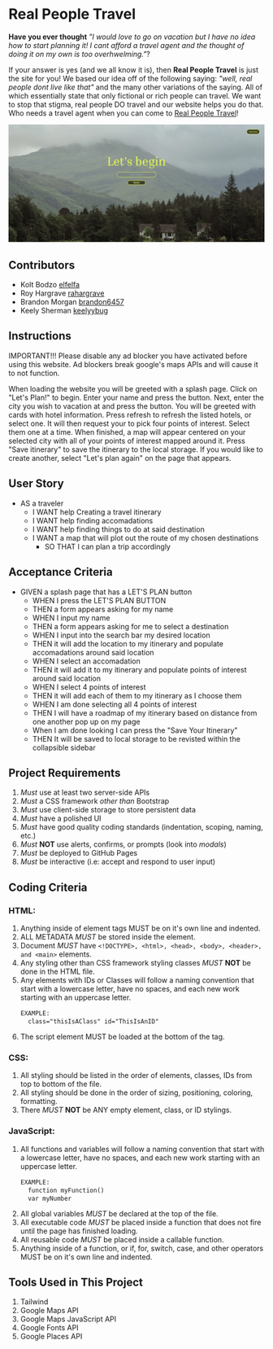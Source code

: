 # Real People Travel

**Have you ever thought** _"I would love to go on vacation but I have no idea how to start planning it! I cant afford a travel agent and the thought of doing it on my own is too overhwelming."_?

If your answer is yes (and we all know it is), then **Real People Travel** is just the site for you! We based our idea off of the following saying: _"well, real people dont live like that"_ and the many other variations of the saying. All of which essentially state that only fictional or rich people can travel. We want to stop that stigma, real people DO travel and our website helps you do that. Who needs a travel agent when you can come to [Real People Travel](https://elfelfa.github.io/Real-People-Travel/)!

![Real People Travel home page screenshot](/assets/images/Page1.png)

## Contributors
* Kolt Bodzo [elfelfa](https://github.com/Elfelfa)
* Roy Hargrave [rahargrave](https://github.com/rahargrave)
* Brandon Morgan [brandon6457](https://github.com/brandon6457)
* Keely Sherman [keelyybug](https://github.com/keelyybug)

## Instructions

 IMPORTANT!!!
Please disable any ad blocker you have activated before using this website. Ad blockers break google's maps APIs and will cause it to not function.

   When loading the website you will be greeted with a splash page. Click on "Let's Plan!" to begin. Enter your name and press the button. Next, enter the city you wish to vacation at and press the button. You will be greeted with cards with hotel information. Press refresh to refresh the listed hotels, or select one. It will then request your to pick four points of interest. Select them one at a time. When finished, a map will appear centered on your selected city with all of your points of interest mapped around it. Press "Save itinerary" to save the itinerary to the local storage. If you would like to create another, select "Let's plan again" on the page that appears.

## User Story


* AS a traveler
    * I WANT help Creating a travel itinerary 
    * I WANT help finding accomadations
    * I WANT help finding things to do at said destination
    * I WANT a map that will plot out the route of my chosen destinations
        * SO THAT I can plan a trip accordingly


## Acceptance Criteria

* GIVEN a splash page that has a LET'S PLAN button
    * WHEN I press the LET'S PLAN BUTTON
    * THEN a form appears asking for my name
    * WHEN I input my name
    * THEN a form appears asking for me to select a destination
    * WHEN I input into the search bar my desired location
    * THEN it will add the location to my itinerary and populate accomadations around said location
    * WHEN I select an accomadation
    * THEN it will add it to my itinerary and populate points of interest around said location
    * WHEN I select 4 points of interest
    * THEN it will add each of them to my itinerary as I choose them
    * WHEN I am done selecting all 4 points of interest
    * THEN I will have a roadmap of my itinerary based on distance from one another pop up on my page
    * When I am done looking I can press the "Save Your Itinerary"
    * THEN It will be saved to local storage to be revisted within the collapsible sidebar


## Project Requirements

1. _Must_ use at least two server-side APIs
2. _Must_ a CSS framework *other than* Bootstrap
3. _Must_ use client-side storage to store persistent data
4. _Must_ have a polished UI
5. _Must_ have good quality coding standards (indentation, scoping, naming, etc.)
6. _Must_ **NOT** use alerts, confirms, or prompts (look into *modals*)
7. _Must_ be deployed to GitHub Pages
8. _Must_ be interactive (i.e: accept and respond to user input)


## Coding Criteria

### HTML:

1. Anything inside of element tags MUST be on it's own line and indented.
2. ALL METADATA _MUST_ be stored inside the <head> element.
3. Document _MUST_ have `<!DOCTYPE>, <html>, <head>, <body>, <header>, and <main>` elements.
4. Any styling other than CSS framework styling classes _MUST_ **NOT** be done in the HTML file.
5. Any elements with IDs or Classes will follow a naming convention that start with a lowercase letter, 
    have no spaces, and each new work starting with an uppercase letter.
    ```
    EXAMPLE:
      class="thisIsAClass" id="ThisIsAnID"
    ```
6. The script element MUST be loaded at the bottom of the <body> tag.


### CSS:

1. All styling should be listed in the order of elements, classes, IDs from top to bottom of the file.
2. All styling should be done in the order of sizing, positioning, coloring, formatting.
3. There _MUST_ **NOT** be ANY empty element, class, or ID stylings.


### JavaScript:

1. All functions and variables will follow a naming convention that start with a lowercase letter, 
    have no spaces, and each new work starting with an uppercase letter.
    ```
    EXAMPLE:
      function myFunction()
      var myNumber
    ```  
2. All global variables _MUST_ be declared at the top of the file.
3. All executable code _MUST_ be placed inside a function that does not fire until the page has finished loading.
4. All reusable code _MUST_ be placed inside a callable function.
5. Anything inside of a function, or if, for, switch, case, and other operators MUST be on it's own line and indented.

## Tools Used in This Project
1. Tailwind
2. Google Maps API
3. Google Maps JavaScript API
4. Google Fonts API
5. Google Places API


